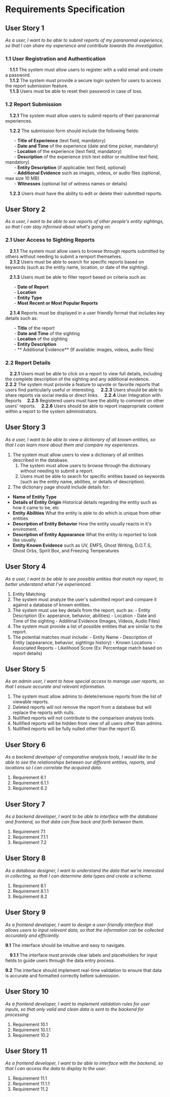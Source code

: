 # Requirements Specification

## User Story 1

_As a user, I want to be able to submit reports of my paranormal experience, so that I can share my experience and contribute towards the investigation._

### 1.1 User Registration and Authentication

&emsp;**1.1.1** The system must allow users to register with a valid email and create a password.  
&emsp;**1.1.2** The system must provide a secure login system for users to access the report submission feature.  
&emsp;**1.1.3** Users must be able to reset their password in case of loss.

### 1.2 Report Submission

&emsp;**1.2.1** The system must allow users to submit reports of their paranormal experiences.

&emsp;**1.2.2** The submission form should include the following fields:

&emsp;&emsp;- **Title of Experience** (text field, mandatory)  
&emsp;&emsp;- **Date and Time** of the experience (date and time picker, mandatory)  
&emsp;&emsp;- **Location** of the experience (text field, mandatory)  
&emsp;&emsp;- **Description** of the experience (rich text editor or multiline text field, mandatory)  
&emsp;&emsp;- **Entity Description** (if applicable: text field, optional)  
&emsp;&emsp;- **Additional Evidence** such as images, videos, or audio files (optional, max size 10 MB)  
&emsp;&emsp;- **Witnesses** (optional list of witness names or details)

&emsp;**1.2.3** Users must have the ability to edit or delete their submitted reports.

## User Story 2

_As a user, I want to be able to see reports of other people's entity sightings, so that I can stay informed about what's going on._

### 2.1 User Access to Sighting Reports

&emsp;**2.1.1** The system must allow users to browse through reports submitted by others without needing to submit a remport themselves.  
&emsp;**2.1.2** Users must be able to search for specific reports based on keywords (such as the entity name, location, or date of the sighting).  

&emsp;**2.1.3** Users must be able to filter report based on criteria such as:

&emsp;&emsp;- **Date of Report**  
&emsp;&emsp;- **Location**  
&emsp;&emsp;- **Entity Type**  
&emsp;&emsp;- **Most Recent or Most Popular Reports**  

&emsp;**2.1.4** Reports must be displayed in a user friendly format that includes key details such as:

&emsp;&emsp;- **Title** of the report  
&emsp;&emsp;- **Date and Time** of the sighting  
&emsp;&emsp;- **Location** of the sighting  
&emsp;&emsp;- **Entity Description**  
&emsp;&emsp;- ** Additional Evidence** (If available: images, videos, audio files)  

### 2.2 Report Details

&emsp;**2.2.1** Users must be able to click on a report to view full details, including the complete description of the sighting and any additional evidence.
&emsp;**2.2.2** The system must provide a feature to upvote or favorite reports that users find particularly useful or interesting.
&emsp;**2.2.3** Users should be able to share reports via social media or direct links.
&emsp;**2.2.4** User Integration with Reports
&emsp;**2.2.5** Registered users must have the ability to comment on other users' reports.
&emsp;**2.2.6** Users should be able to report inappropriate content within a report to the system administrators.

## User Story 3

_As a user, I want to be able to view a dictionary of all known entities, so that I can learn more about them and compare my experiences._

1. The system must allow users to view a dictionary of all entities described in the database.
   1. The system must allow users to browse through the dictionary without needing to submit a report.
   2. Users must be able to search for specific entities based on keywords (such as the entity name, abilities, or details of description).
2. The dictionary page should include details for:

- **Name of Entity Type**
- **Details of Entity Origin** Historical details regarding the entity such as how it came to be, etc
- **Entity Abilities** What the entity is able to do which is unique from other entities
- **Description of Entity Behavior** How the entity usually reacts in it's enviroment.
- **Description of Entity Appearance** What the entity is reported to look like usually.
- **Entity Known Evidence** such as UV, EMF5, Ghost Writing, D.O.T.S, Ghost Orbs, Spirit Box, and Freezing Temperatures

## User Story 4

_As a user, I want to be able to see possible entities that match my report, to better understand what I've experienced._
1. Entity Matching
  1. The system must analyze the user's submitted report and compare it against a database of known entities.
  2. The system must use key details from the report, such as:
    - Entity Description (Ex: apperance, behavior, abilities)
    - Location
    - Date and Time of the sighting
    - Additinal Evidence (Images, Videos, Audio Files)
  3. The system must provide a list of possible entities that are similar to the report.
  4. The potential matches must include:
    - Entity Name
    - Description of Entity (appearance, behavior, sightings history)
    - Known Locations
    - Associated Reports
    - Likelihood Score (Ex: Percentage match based on report details)

## User Story 5

_As an admin user, I want to have special access to manage user reports, so that I ensure accurate and relevant information._

1. The system must allow admins to delete/remove reports from the list of viewable reports.
2. Deleted reports will not remove the report from a database but will replace the reports with nulls.
3. Nullified reports will not contribute to the comparison analysis tools.
4. Nullified reports will be hidden from view of all users other than admins.
5. Nullified reports will be fully nulled other than the report ID.

## User Story 6

_As a backend developer of comparative analysis tools, I would like to be able to see the relationships between our different entities, reports, and locations so I can correlate the acquired data._

1. Requirement 6.1
1. Requirement 6.1.1
1. Requirement 6.2

## User Story 7

_As a backend developer, I want to be able to interface with the database and frontend, so that data can flow back and forth between them._

1. Requirement 7.1
1. Requirement 7.1.1
1. Requirement 7.2

## User Story 8

_As a database designer, I want to understand the data that we're interested in collecting, so that I can determine data types and create a schema._

1. Requirement 8.1
1. Requirement 8.1.1
1. Requirement 8.2

## User Story 9

_As a frontend developer, I want to design a user-friendly interface that allows users to input relevant data, so that the information can be collected accurately and efficiently._

**9.1** The interface should be intuitive and easy to navigate.

&emsp;**9.1.1** The interface must provide clear labels and placeholders for input fields to guide users through the data entry process.

**9.2** The interface should implement real-time validation to ensure that data is accurate and formatted correctly before submission.

## User Story 10

_As a frontend developer, I want to implement validation rules for user inputs, so that only valid and clean data is sent to the backend for processing._

1. Requirement 10.1
1. Requirement 10.1.1
1. Requirement 10.2

## User Story 11

_As a frontend developer, I want to be able to interface with the backend, so that I can access the data to display to the user._

1. Requirement 11.1
1. Requirement 11.1.1
1. Requirement 11.2
